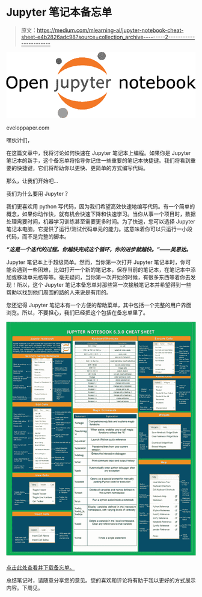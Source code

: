 # Jupyter 笔记本备忘单

> 原文：<https://medium.com/mlearning-ai/jupyter-notebook-cheat-sheet-e4b2826adc98?source=collection_archive---------2----------------------->

![](img/14dadab3974b83ef8f7174a276303942.png)

eveloppaper.com

嘿伙计们，

在这篇文章中，我将讨论如何快速在 Jupyter 笔记本上编程。如果你是 Jupyter 笔记本的新手，这个备忘单将指导你记住一些重要的笔记本快捷键。我们将看到重要的快捷键，它们将帮助你以更快、更简单的方式编写代码。

那么，让我们开始吧…

我们为什么要用 Jupyter？

我们更喜欢用 python 写代码，因为我们希望高效快速地编写代码。有一个简单的概念，如果你动作快，就有机会快速下降和快速学习。当你从事一个项目时，数据处理需要时间，机器学习训练甚至需要更多时间。为了快速，您可以选择 Jupyter 笔记本电脑，它提供了运行/测试代码单元的能力。这意味着你可以只运行一小段代码，而不是完整的脚本。

***“这是一个迭代的过程。你越快完成这个循环，你的进步就越快。”——吴恩达。***

Jupyter 笔记本上手超级简单。然而，当你第一次打开 Jupyter 笔记本时，你可能会遇到一些困难，比如打开一个新的笔记本，保存当前的笔记本，在笔记本中添加或移动单元格等等。毫无疑问，当你第一次开始的时候，有很多东西等着你去发现！所以，这个 Jupyter 笔记本备忘单对那些第一次接触笔记本并希望得到一些帮助以找到他们周围的路的人来说是有用的。

您还记得 Jupyter 笔记本有一个方便的帮助菜单，其中包括一个完整的用户界面浏览。所以，不要担心，我们已经把这个包括在备忘单里了。

![](img/116c9c6fcd864a838fae9440f5d014df.png)

[点击此处查看并下载备忘单。](https://github.com/vks2021/Pythonprogramming/blob/eebeebea4b498ea4c8be68b2441af47d5e128bca/jupyter_Notebook_Cheat_Sheet.png)

总结笔记时，请随意分享您的意见。您的喜欢和评论将有助于我以更好的方式展示内容。下周见。